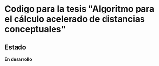 # Codigo para la tesis "Algoritmo para el cálculo acelerado de distancias conceptuales"

## Estado
#### En desarrollo
